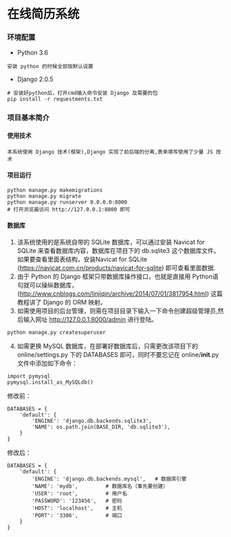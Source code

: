 # 在线简历系统
###  环境配置
* Python 3.6 
```
安装 python 的时候全部按默认设置
```
* Django 2.0.5
```
# 安装好python后，打开cmd输入命令安装 Django 及需要的包
pip install -r requestments.txt
```
### 项目基本简介
#### 使用技术
```
本系统使用 Django 技术(框架),Django 实现了前后端的分离,表单填写使用了少量 JS 技术
```
#### 项目运行
```
python manage.py makemigrations
python manage.py migrate
python manage.py runserver 0.0.0.0:8000
# 打开浏览器访问 http://127.0.0.1:8000 即可
```
#### 数据库
1. 该系统使用的是系统自带的 SQLite 数据库，可以通过安装 Navicat for SQLite 来查看数据库内容，数据库在项目下的 db.sqlite3 这个数据库文件。如果要查看里面表结构，安装Navicat for SQLite (https://navicat.com.cn/products/navicat-for-sqlite) 即可查看里面数据.
2. 由于 Python 的 Django 框架只带数据库操作接口，也就是直接用 Python语句就可以操纵数据库，(http://www.cnblogs.com/linjiqin/archive/2014/07/01/3817954.html) 这篇教程讲了 Django 的 ORM 映射。
3. 如需使用项目的后台管理，则需在项目目录下输入一下命令创建超级管理员,然后输入网址 http://127.0.0.1:8000/admin 进行登陆。
```
python manage.py createsuperuser
```
4. 如需更换 MySQL 数据库，在部署好数据库后，只需更改该项目下的 online/settings.py 下的 DATABASES 即可，同时不要忘记在 online/__init__.py 文件中添加如下命令：
```
import pymysql
pymysql.install_as_MySQLdb()
```
修改前：
```
DATABASES = {
    'default': {
        'ENGINE': 'django.db.backends.sqlite3',
        'NAME': os.path.join(BASE_DIR, 'db.sqlite3'),
    }
}
```
修改后：
```
DATABASES = {
    'default': {
        'ENGINE': 'django.db.backends.mysql',   # 数据库引擎
        'NAME': 'mydb',         # 数据库名（事先要创建）
        'USER': 'root',         # 用户名
        'PASSWORD': '123456',   # 密码
        'HOST': 'localhost',    # 主机
        'PORT': '3306',         # 端口
    }
}
```